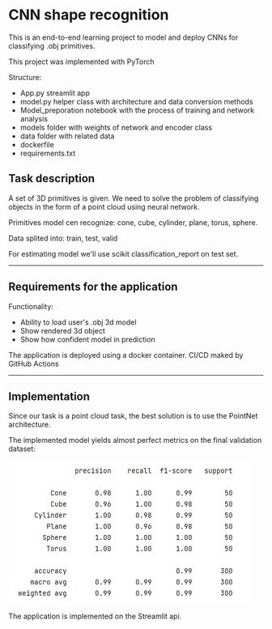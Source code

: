 # CNN shape recognition

This is an end-to-end learning project to model and deploy CNNs for classifying .obj primitives.

This project was implemented with PyTorch

Structure:
 - App.py streamlit app
 - model.py helper class with architecture and data conversion methods
 - Model_preporation notebook with the process of training and network analysis
 - models folder with weights of network and encoder class
 - data folder with related data
 - dockerfile
 - requirements.txt
 

Task description
----
A set of 3D primitives is given. We need to solve the problem of classifying objects in the form of a point cloud using neural network.

Primitives model cen recognize: cone, cube, cylinder, plane, torus, sphere.

Data splited into: train, test, valid

For estimating model we'll use scikit classification_report on test set.

---
Requirements for the application
---

Functionality:
 - Ability to load user's .obj 3d model
 - Show rendered 3d object
 - Show how confident model in prediction
 
 The application is deployed using a docker container.
 CI/CD maked by GitHub Actions
 
---
Implementation
---

Since our task is a point cloud task, the best solution is to use the PointNet architecture.

The implemented model yields almost perfect metrics on the final validation dataset:

![image](images/report.png "Classifying report")

The application is implemented on the Streamlit api.

 
